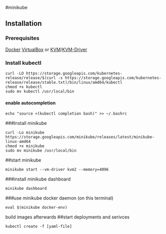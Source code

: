 #minikube
## Installation
### Prerequisites
[Docker](https://docs.docker.com/install/linux/docker-ce/ubuntu/)
[VirtualBox](https://help.ubuntu.com/community/VirtualBox) or [KVM](https://help.ubuntu.com/community/KVM/Installation)/[KVM-Driver](https://github.com/kubernetes/minikube/blob/master/docs/drivers.md#kvm2-driver)
### Install kubectl
```
curl -LO https://storage.googleapis.com/kubernetes-release/release/$(curl -s https://storage.googleapis.com/kubernetes-release/release/stable.txt)/bin/linux/amd64/kubectl
chmod +x kubectl
sudo mv kubectl /usr/local/bin
```
#### enable autocompletion
```
echo "source <(kubectl completion bash)" >> ~/.bashrc
```
###Install minikube
```
curl -Lo minikube https://storage.googleapis.com/minikube/releases/latest/minikube-linux-amd64
chmod +x minikube
sudo mv minikube /usr/local/bin
```

##start minikube
```
minikube start --vm-driver kvm2 --memory=4096
```
###install minikube dashboard
```
minikube dashboard
```
###use minikube docker daemon (on this terminal)
```
eval $(minikube docker-env)
```
build images afterwards
##start deployments and serivces
```
kubectl create -f [yaml-file]
```
